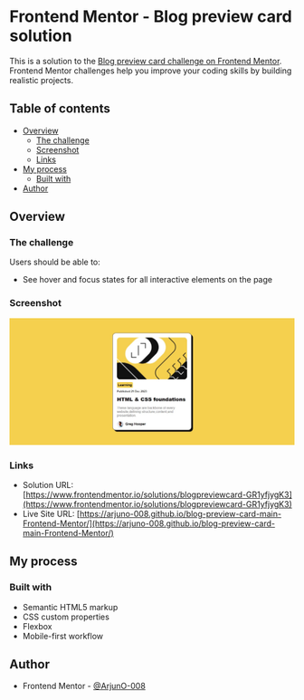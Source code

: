 # Frontend Mentor - Blog preview card solution

This is a solution to the [Blog preview card challenge on Frontend Mentor](https://www.frontendmentor.io/challenges/blog-preview-card-ckPaj01IcS). Frontend Mentor challenges help you improve your coding skills by building realistic projects. 

## Table of contents

- [Overview](#overview)
  - [The challenge](#the-challenge)
  - [Screenshot](#screenshot)
  - [Links](#links)
- [My process](#my-process)
  - [Built with](#built-with)
- [Author](#author)


## Overview

### The challenge

Users should be able to:

- See hover and focus states for all interactive elements on the page

### Screenshot

![](./screenshot.jpg)


### Links

- Solution URL: [https://www.frontendmentor.io/solutions/blogpreviewcard-GR1yfjygK3](https://www.frontendmentor.io/solutions/blogpreviewcard-GR1yfjygK3)
- Live Site URL: [https://arjuno-008.github.io/blog-preview-card-main-Frontend-Mentor/](https://arjuno-008.github.io/blog-preview-card-main-Frontend-Mentor/)

## My process

### Built with

- Semantic HTML5 markup
- CSS custom properties
- Flexbox
- Mobile-first workflow

## Author

- Frontend Mentor - [@ArjunO-008](https://www.frontendmentor.io/profile/ArjunO-008)





